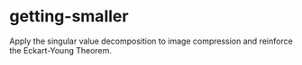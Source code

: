 # getting-smaller
Apply the singular value decomposition to image compression and reinforce the Eckart-Young Theorem.
